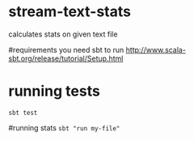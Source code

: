 # stream-text-stats
calculates stats on given text file

#requirements
you need sbt to run
http://www.scala-sbt.org/release/tutorial/Setup.html

# running tests
`sbt test`

#running stats
`sbt "run my-file"`
